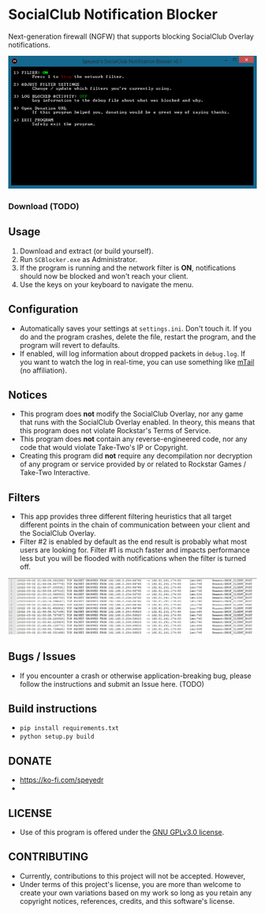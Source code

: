 # SocialClub Notification Blocker
Next-generation firewall (NGFW) that supports blocking SocialClub Overlay notifications.

![Main Menu](/img/SCBlockerTease1.png)

### Download (TODO)

## Usage
1. Download and extract (or build yourself).
2. Run `SCBlocker.exe` as Administrator.
3. If the program is running and the network filter is **ON**, notifications should now be blocked and won't reach your client.
4. Use the keys on your keyboard to navigate the menu.

## Configuration
 - Automatically saves your settings at `settings.ini`. Don't touch it. If you do and the program crashes, delete the file, restart the program, and the program will revert to defaults.
 - If enabled, will log information about dropped packets in `debug.log`. If you want to watch the log in real-time, you can use something like [mTail](http://ophilipp.free.fr/op_tail.htm) (no affiliation).

## Notices
 - This program does **not** modify the SocialClub Overlay, nor any game that runs with the SocialClub Overlay enabled. In theory, this means that this program does not violate Rockstar's Terms of Service.
 - This program does **not** contain any reverse-engineered code, nor any code that would violate Take-Two's IP or Copyright.
 - Creating this program did **not** require any decompilation nor decryption of any program or service provided by or related to Rockstar Games / Take-Two Interactive.

## Filters
 - This app provides three different filtering heuristics that all target different points in the chain of communication between your client and the SocialClub Overlay.
 - Filter #2 is enabled by default as the end result is probably what most users are looking for. Filter #1 is much faster and impacts performance less but you will be flooded with notifications when the filter is turned off.

![Logging dropped packets](/img/SCBlockerTease3.png)

## Bugs / Issues
 - If you encounter a crash or otherwise application-breaking bug, please follow the instructions and submit an Issue here. (TODO)

## Build instructions
 - `pip install requirements.txt`
 - `python setup.py build`

## DONATE
 - https://ko-fi.com/speyedr
 - 

## LICENSE
 - Use of this program is offered under the [GNU GPLv3.0 license](https://github.com/Speyedr/socialclub-notification-blocker/blob/main/LICENSE).

## CONTRIBUTING
 - Currently, contributions to this project will not be accepted. However,
 - Under terms of this project's license, you are more than welcome to create your own variations based on my work so long as you retain any copyright notices, references, credits, and this software's license.

